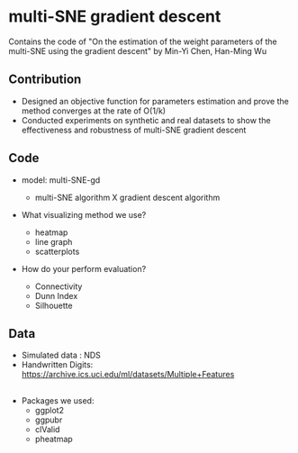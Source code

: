 # multi-SNE gradient descent
Contains the code of "On the estimation of the weight parameters of the multi-SNE using the gradient descent" by Min-Yi Chen, Han-Ming Wu

## Contribution
* Designed an objective function for parameters estimation and prove the method converges at the rate of O(1/k)
* Conducted experiments on synthetic and real datasets to show the effectiveness and robustness of multi-SNE gradient descent


## Code

* model: multi-SNE-gd
	* multi-SNE algorithm X gradient descent algorithm
	
* What visualizing method we use?
	* heatmap
	* line graph
	* scatterplots

* How do your perform evaluation?
	* Connectivity
	* Dunn Index
	* Silhouette


## Data
- Simulated data : NDS
- Handwritten Digits: https://archive.ics.uci.edu/ml/datasets/Multiple+Features


##
* Packages we used:
	* ggplot2
  * ggpubr
  * clValid
  * pheatmap
